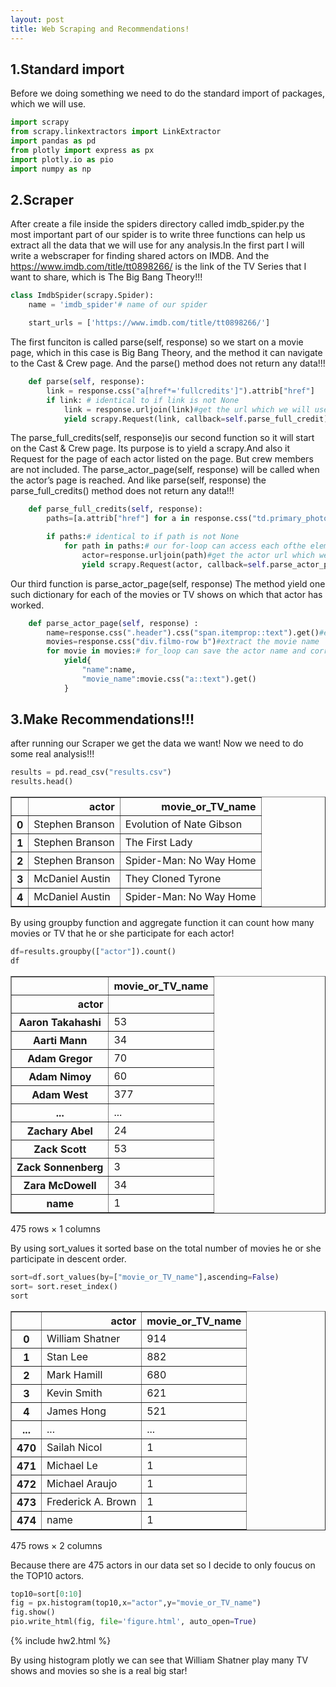 ```yaml
---
layout: post
title: Web Scraping and Recommendations!
---
```


## 1.Standard import

Before we doing something we need to do the standard import of packages, which we will use.


```python
import scrapy
from scrapy.linkextractors import LinkExtractor
import pandas as pd
from plotly import express as px
import plotly.io as pio
import numpy as np

```

## 2.Scraper

After create a file inside the spiders directory called imdb_spider.py the most important part of our spider is to write three functions  can help us extract all the data that we will use for any analysis.In the first part I will write a webscraper for finding shared actors on IMDB. And the https://www.imdb.com/title/tt0898266/ is the link of the TV Series that I want to share, which is The Big Bang Theory!!! 


```python
class ImdbSpider(scrapy.Spider):
    name = 'imdb_spider'# name of our spider

    start_urls = ['https://www.imdb.com/title/tt0898266/']

```

The first funciton is called parse(self, response) so we start on a movie page, which in this case is Big Bang Theory, and the method it can navigate to the Cast & Crew page. And the parse() method does not return any data!!!


```python
    def parse(self, response):
        link = response.css("a[href*='fullcredits']").attrib["href"]
        if link: # identical to if link is not None
            link = response.urljoin(link)#get the url which we will use later!
            yield scrapy.Request(link, callback=self.parse_full_credit)
```



The parse_full_credits(self, response)is our second function so it will start on the Cast & Crew page. Its purpose is to yield a scrapy.And also it Request for the page of each actor listed on the page. But crew members are not included. The parse_actor_page(self, response) will be called when the actor’s page is reached. And like parse(self, response) the parse_full_credits() method does not return any data!!!


```python
    def parse_full_credits(self, response):
        paths=[a.attrib["href"] for a in response.css("td.primary_photo a")]#create a list of relative paths for each actor

        if paths:# identical to if path is not None
            for path in paths:# our for-loop can access each ofthe elements 
                actor=response.urljoin(path)#get the actor url which we will use later!
                yield scrapy.Request(actor, callback=self.parse_actor_page)
```

Our third function is parse_actor_page(self, response) The method yield one such dictionary for each of the movies or TV shows on which that actor has worked. 


```python
    def parse_actor_page(self, response) :
        name=response.css(".header").css("span.itemprop::text").get()#extract the actor name
        movies=response.css("div.filmo-row b")#extract the movie name 
        for movie in movies:# for_loop can save the actor name and corresponding movies or TV that he or she participate! 
            yield{
                "name":name,
                "movie_name":movie.css("a::text").get()
            }
```

## 3.Make  Recommendations!!!

after running our Scraper we get the data we want! Now we need to do some real analysis!!!


```python
results = pd.read_csv("results.csv")
results.head()
```




<div>
<style scoped>
    .dataframe tbody tr th:only-of-type {
        vertical-align: middle;
    }

    .dataframe tbody tr th {
        vertical-align: top;
    }

    .dataframe thead th {
        text-align: right;
    }
</style>
<table border="1" class="dataframe">
  <thead>
    <tr style="text-align: right;">
      <th></th>
      <th>actor</th>
      <th>movie_or_TV_name</th>
    </tr>
  </thead>
  <tbody>
    <tr>
      <th>0</th>
      <td>Stephen Branson</td>
      <td>Evolution of Nate Gibson</td>
    </tr>
    <tr>
      <th>1</th>
      <td>Stephen Branson</td>
      <td>The First Lady</td>
    </tr>
    <tr>
      <th>2</th>
      <td>Stephen Branson</td>
      <td>Spider-Man: No Way Home</td>
    </tr>
    <tr>
      <th>3</th>
      <td>McDaniel Austin</td>
      <td>They Cloned Tyrone</td>
    </tr>
    <tr>
      <th>4</th>
      <td>McDaniel Austin</td>
      <td>Spider-Man: No Way Home</td>
    </tr>
  </tbody>
</table>
</div>



By using groupby function and aggregate function it can count how many movies or TV that he or she participate for each actor!


```python
df=results.groupby(["actor"]).count()
df
```




<div>
<style scoped>
    .dataframe tbody tr th:only-of-type {
        vertical-align: middle;
    }

    .dataframe tbody tr th {
        vertical-align: top;
    }

    .dataframe thead th {
        text-align: right;
    }
</style>
<table border="1" class="dataframe">
  <thead>
    <tr style="text-align: right;">
      <th></th>
      <th>movie_or_TV_name</th>
    </tr>
    <tr>
      <th>actor</th>
      <th></th>
    </tr>
  </thead>
  <tbody>
    <tr>
      <th>Aaron Takahashi</th>
      <td>53</td>
    </tr>
    <tr>
      <th>Aarti Mann</th>
      <td>34</td>
    </tr>
    <tr>
      <th>Adam Gregor</th>
      <td>70</td>
    </tr>
    <tr>
      <th>Adam Nimoy</th>
      <td>60</td>
    </tr>
    <tr>
      <th>Adam West</th>
      <td>377</td>
    </tr>
    <tr>
      <th>...</th>
      <td>...</td>
    </tr>
    <tr>
      <th>Zachary Abel</th>
      <td>24</td>
    </tr>
    <tr>
      <th>Zack Scott</th>
      <td>53</td>
    </tr>
    <tr>
      <th>Zack Sonnenberg</th>
      <td>3</td>
    </tr>
    <tr>
      <th>Zara McDowell</th>
      <td>34</td>
    </tr>
    <tr>
      <th>name</th>
      <td>1</td>
    </tr>
  </tbody>
</table>
<p>475 rows × 1 columns</p>
</div>



By using sort_values it sorted base on the total number of movies he or she participate in descent order.


```python
sort=df.sort_values(by=["movie_or_TV_name"],ascending=False)
sort= sort.reset_index()
sort
```




<div>
<style scoped>
    .dataframe tbody tr th:only-of-type {
        vertical-align: middle;
    }

    .dataframe tbody tr th {
        vertical-align: top;
    }

    .dataframe thead th {
        text-align: right;
    }
</style>
<table border="1" class="dataframe">
  <thead>
    <tr style="text-align: right;">
      <th></th>
      <th>actor</th>
      <th>movie_or_TV_name</th>
    </tr>
  </thead>
  <tbody>
    <tr>
      <th>0</th>
      <td>William Shatner</td>
      <td>914</td>
    </tr>
    <tr>
      <th>1</th>
      <td>Stan Lee</td>
      <td>882</td>
    </tr>
    <tr>
      <th>2</th>
      <td>Mark Hamill</td>
      <td>680</td>
    </tr>
    <tr>
      <th>3</th>
      <td>Kevin Smith</td>
      <td>621</td>
    </tr>
    <tr>
      <th>4</th>
      <td>James Hong</td>
      <td>521</td>
    </tr>
    <tr>
      <th>...</th>
      <td>...</td>
      <td>...</td>
    </tr>
    <tr>
      <th>470</th>
      <td>Sailah Nicol</td>
      <td>1</td>
    </tr>
    <tr>
      <th>471</th>
      <td>Michael Le</td>
      <td>1</td>
    </tr>
    <tr>
      <th>472</th>
      <td>Michael Araujo</td>
      <td>1</td>
    </tr>
    <tr>
      <th>473</th>
      <td>Frederick A. Brown</td>
      <td>1</td>
    </tr>
    <tr>
      <th>474</th>
      <td>name</td>
      <td>1</td>
    </tr>
  </tbody>
</table>
<p>475 rows × 2 columns</p>
</div>



Because there are 475 actors in our data set so I decide to only foucus on the TOP10 actors.


```python
top10=sort[0:10]
fig = px.histogram(top10,x="actor",y="movie_or_TV_name")
fig.show()
pio.write_html(fig, file='figure.html', auto_open=True)
```
{% include hw2.html %}

By using histogram plotly we can see that William Shatner play many TV shows and movies so she is a real big star!